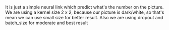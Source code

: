 It is just a simple neural link which predict what's the number on the picture. 
We are using a kernel size 2 x 2, because our picture is dark/white, so that's mean we can use small size for better result.
Also we are using dropout and batch_size for moderate and best result 

